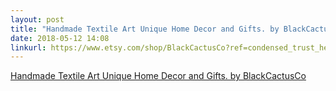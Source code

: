 ```yaml
---
layout: post
title: "Handmade Textile Art Unique Home Decor and Gifts. by BlackCactusCo"
date: 2018-05-12 14:08
linkurl: https://www.etsy.com/shop/BlackCactusCo?ref=condensed_trust_header_title_items
---
```


[Handmade Textile Art Unique Home Decor and Gifts. by BlackCactusCo](https://www.etsy.com/shop/BlackCactusCo?ref=condensed_trust_header_title_items)

> 